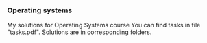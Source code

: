 ### Operating systems
My solutions for Operating Systems course
You can find tasks in file "tasks.pdf". Solutions are in corresponding folders.
